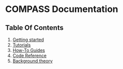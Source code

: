 # COMPASS Documentation


## Table Of Contents

<!-- The documentation follows the project documentation as described the [Diátaxis documentation framework](https://diataxis.fr/)
-->

1. [Getting started](./getting-started.md)
1. [Tutorials](tutorials.md)
1. [How-To Guides](how-to-guides.md)
1. [Code Reference](reference/summary.md)
1. [Background theory](background-theory.md)
